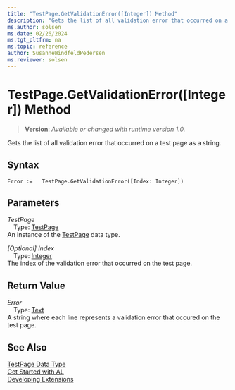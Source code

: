 ```yaml
---
title: "TestPage.GetValidationError([Integer]) Method"
description: "Gets the list of all validation error that occurred on a test page as a string."
ms.author: solsen
ms.date: 02/26/2024
ms.tgt_pltfrm: na
ms.topic: reference
author: SusanneWindfeldPedersen
ms.reviewer: solsen
---
```

[//]: # (START>DO_NOT_EDIT)
[//]: # (IMPORTANT:Do not edit any of the content between here and the END>DO_NOT_EDIT.)
[//]: # (Any modifications should be made in the .xml files in the ModernDev repo.)
# TestPage.GetValidationError([Integer]) Method
> **Version**: _Available or changed with runtime version 1.0._

Gets the list of all validation error that occurred on a test page as a string.


## Syntax
```AL
Error :=   TestPage.GetValidationError([Index: Integer])
```
## Parameters
*TestPage*  
&emsp;Type: [TestPage](testpage-data-type.md)  
An instance of the [TestPage](testpage-data-type.md) data type.  

*[Optional] Index*  
&emsp;Type: [Integer](../integer/integer-data-type.md)  
The index of the validation error that occurred on the test page.  


## Return Value
*Error*  
&emsp;Type: [Text](../text/text-data-type.md)  
A string where each line represents a validation error that occured on the test page.


[//]: # (IMPORTANT: END>DO_NOT_EDIT)
## See Also
[TestPage Data Type](testpage-data-type.md)  
[Get Started with AL](../../devenv-get-started.md)  
[Developing Extensions](../../devenv-dev-overview.md)